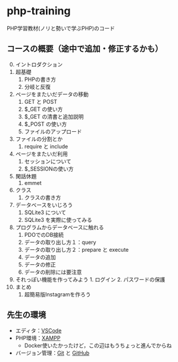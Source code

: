# php-training
PHP学習教材(ノリと勢いで学ぶPHP)のコード

## コースの概要（途中で追加・修正するかも）

0. イントロダクション
1. 超基礎
    1. PHPの書き方
    2. 分岐と反復
2. ページをまたいだデータの移動
    1. GET と POST
    2. $_GET の使い方
    3. $_GET の清書と追加説明
    4. $_POST の使い方
    5. ファイルのアップロード
3. ファイルの分割とか
    1. require と include
4. ページをまたいだ利用
    1. セッションについて
    2. $_SESSIONの使い方
5. 閑話休題
    1. emmet
6. クラス
    1. クラスの書き方
7. データベースをいじろう
    1. SQLite3 について
    2. SQLite3 を実際に使ってみる
8. プログラムからデータベースに触れる
    1. PDOでのDB接続
    2. データの取り出し方１：query
    3. データの取り出し方２：prepare と execute
    4. データの追加
    5. データの修正
    6. データの削除には要注意
9.    それっぽい機能を作ってみよう
    1. ログイン
    2. パスワードの保護
10. まとめ
    1.  超簡易版Instagramを作ろう

## 先生の環境
- エディタ：[VSCode](https://code.visualstudio.com/)
- PHP環境：[XAMPP](https://www.apachefriends.org/jp/index.html)
    - Docker使いたかったけど，この辺はもうちょっと進んでからね
- バージョン管理：[Git](https://git-scm.com/) と [GitHub](https://github.com/)